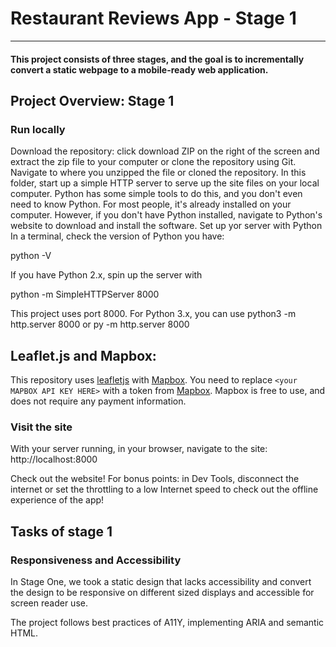 # Restaurant Reviews App - Stage 1
---
#### This project consists of three stages, and the goal is to incrementally convert a static webpage to a mobile-ready web application.

## Project Overview: Stage 1

### Run locally
Download the repository: click download ZIP on the right of the screen and extract the zip file to your computer or clone the repository using Git.
Navigate to where you unzipped the file or cloned the repository.
In this folder, start up a simple HTTP server to serve up the site files on your local computer. Python has some simple tools to do this, and you don't even need to know Python. For most people, it's already installed on your computer. However, if you don't have Python installed, navigate to Python's website to download and install the software.
Set up yor server with Python
In a terminal, check the version of Python you have:

python -V

If you have Python 2.x, spin up the server with

python -m SimpleHTTPServer 8000

This project uses port 8000.
For Python 3.x, you can use python3 -m http.server 8000 or py -m http.server 8000

## Leaflet.js and Mapbox:

This repository uses [leafletjs](https://leafletjs.com/) with [Mapbox](https://www.mapbox.com/). You need to replace `<your MAPBOX API KEY HERE>` with a token from [Mapbox](https://www.mapbox.com/). Mapbox is free to use, and does not require any payment information. 

### Visit the site
With your server running, in your browser, navigate to the site: http://localhost:8000

Check out the website! For bonus points: in Dev Tools, disconnect the internet or set the throttling to a low Internet speed to check out the offline experience of the app!

## Tasks of stage 1 
### Responsiveness and Accessibility
In Stage One, we took a static design that lacks accessibility and convert the design to be responsive on different sized displays and accessible for screen reader use.

The project follows best practices of A11Y, implementing ARIA and semantic HTML. 

